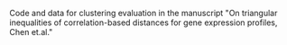 Code and data for clustering evaluation in the manuscript "On triangular inequalities of correlation-based distances for gene expression profiles, Chen et.al."
